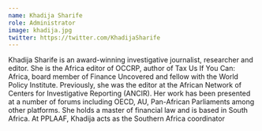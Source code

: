 ```yaml
---
name: Khadija Sharife
role: Administrator
image: khadija.jpg
twitter: https://twitter.com/KhadijaSharife
---
```

Khadija Sharife is an award-winning investigative journalist, researcher and editor. She is the Africa editor of OCCRP, author of Tax Us If You Can: Africa, board member of Finance Uncovered and fellow with the World Policy Institute. Previously, she was the editor at the African Network of Centers for Investigative Reporting (ANCIR). Her work has been presented at a number of forums including OECD, AU, Pan-African Parliaments among other platforms. She holds a master of financial law and is based in South Africa. At PPLAAF, Khadija acts as the Southern Africa coordinator
